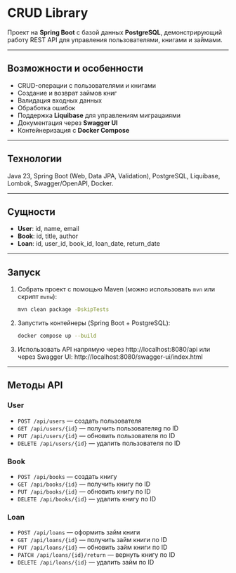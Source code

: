 # CRUD Library

Проект на **Spring Boot** с базой данных **PostgreSQL**, демонстрирующий работу REST API для управления пользователями, книгами и займами.

---

## Возможности и особенности
- CRUD-операции с пользователями и книгами
- Создание и возврат займов книг
- Валидация входных данных
- Обработка ошибок
- Поддержка **Liquibase** для управлениям миграцаиями
- Документация через **Swagger UI**
- Контейнеризация с **Docker Compose**

---

## Технологии
Java 23, Spring Boot (Web, Data JPA, Validation), PostgreSQL, Liquibase, Lombok, Swagger/OpenAPI, Docker.

---

## Сущности
- **User**: id, name, email
- **Book**: id, title, author
- **Loan**: id, user_id, book_id, loan_date, return_date

---

## Запуск

1. Собрать проект с помощью Maven (можно использовать `mvn` или скрипт `mvnw`):
   
   ```bash
   mvn clean package -DskipTests
2. Запустить контейнеры (Spring Boot + PostgreSQL):

   ```bash
   docker compose up --build
3. Использовать API напрямую через http://localhost:8080/api или через Swagger UI: http://localhost:8080/swagger-ui/index.html

---

## Методы API

### User
- `POST /api/users` — создать пользователя
- `GET /api/users/{id}` — получить пользователяg по ID
- `PUT /api/users/{id}` — обновить пользователя по ID
- `DELETE /api/users/{id}` — удалить пользователя по ID

### Book
- `POST /api/books` — создать книгу
- `GET /api/books/{id}` — получить книгу по ID
- `PUT /api/books/{id}` — обновить книгу по ID
- `DELETE /api/books/{id}` — удалить книгу по ID

### Loan
- `POST /api/loans` — оформить займ книги
- `GET /api/loans/{id}` — получить займ книги по ID
- `PUT /api/loans/{id}` — обновить займ книги по ID
- `PATCH /api/loans/{id}/return` — вернуть книгу по ID
- `DELETE /api/loans/{id}` — удалить займ по ID
